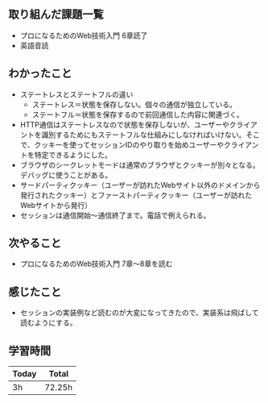 ## 取り組んだ課題一覧
- プロになるためのWeb技術入門 6章読了
- 英語音読
## わかったこと
- ステートレスとステートフルの違い
    - ステートレス＝状態を保存しない。個々の通信が独立している。
    - ステートフル＝状態を保存するので前回通信した内容に関連づく。
- HTTP通信はステートレスなので状態を保存しないが、ユーザーやクライアントを識別するためにもステートフルな仕組みにしなければいけない。そこで、クッキーを使ってセッションIDのやり取りを始めユーザーやクライアントを特定できるようにした。
- ブラウザのシークレットモードは通常のブラウザとクッキーが別々となる。デバッグに使うことがある。
- サードパーティクッキー（ユーザーが訪れたWebサイト以外のドメインから発行されたクッキー）とファーストパーティクッキー（ユーザーが訪れたWebサイトから発行）
- セッションは通信開始〜通信終了まで。電話で例えられる。
## 次やること
- プロになるためのWeb技術入門 7章〜8章を読む
## 感じたこと
- セッションの実装例など読むのが大変になってきたので、実装系は飛ばして読むようにする。
## 学習時間
|Today|Total|
|--|--|
|3h|72.25h|
